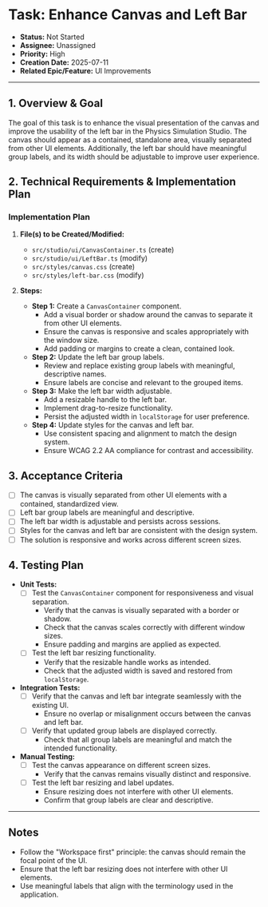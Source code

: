 # Task: Enhance Canvas and Left Bar

- **Status:** Not Started
- **Assignee:** Unassigned
- **Priority:** High
- **Creation Date:** 2025-07-11
- **Related Epic/Feature:** UI Improvements

---

## 1. Overview & Goal

The goal of this task is to enhance the visual presentation of the canvas and improve the usability of the left bar in the Physics Simulation Studio. The canvas should appear as a contained, standalone area, visually separated from other UI elements. Additionally, the left bar should have meaningful group labels, and its width should be adjustable to improve user experience.

## 2. Technical Requirements & Implementation Plan

### Implementation Plan

1. **File(s) to be Created/Modified:**
    - `src/studio/ui/CanvasContainer.ts` (create)
    - `src/studio/ui/LeftBar.ts` (modify)
    - `src/styles/canvas.css` (create)
    - `src/styles/left-bar.css` (modify)

2. **Steps:**
    - **Step 1:** Create a `CanvasContainer` component.
      - Add a visual border or shadow around the canvas to separate it from other UI elements.
      - Ensure the canvas is responsive and scales appropriately with the window size.
      - Add padding or margins to create a clean, contained look.
    - **Step 2:** Update the left bar group labels.
      - Review and replace existing group labels with meaningful, descriptive names.
      - Ensure labels are concise and relevant to the grouped items.
    - **Step 3:** Make the left bar width adjustable.
      - Add a resizable handle to the left bar.
      - Implement drag-to-resize functionality.
      - Persist the adjusted width in `localStorage` for user preference.
    - **Step 4:** Update styles for the canvas and left bar.
      - Use consistent spacing and alignment to match the design system.
      - Ensure WCAG 2.2 AA compliance for contrast and accessibility.

## 3. Acceptance Criteria

- [ ] The canvas is visually separated from other UI elements with a contained, standardized view.
- [ ] Left bar group labels are meaningful and descriptive.
- [ ] The left bar width is adjustable and persists across sessions.
- [ ] Styles for the canvas and left bar are consistent with the design system.
- [ ] The solution is responsive and works across different screen sizes.

## 4. Testing Plan

- **Unit Tests:**
  - [ ] Test the `CanvasContainer` component for responsiveness and visual separation.
    - Verify that the canvas is visually separated with a border or shadow.
    - Check that the canvas scales correctly with different window sizes.
    - Ensure padding and margins are applied as expected.
  - [ ] Test the left bar resizing functionality.
    - Verify that the resizable handle works as intended.
    - Check that the adjusted width is saved and restored from `localStorage`.
- **Integration Tests:**
  - [ ] Verify that the canvas and left bar integrate seamlessly with the existing UI.
    - Ensure no overlap or misalignment occurs between the canvas and left bar.
  - [ ] Verify that updated group labels are displayed correctly.
    - Check that all group labels are meaningful and match the intended functionality.
- **Manual Testing:**
  - [ ] Test the canvas appearance on different screen sizes.
    - Verify that the canvas remains visually distinct and responsive.
  - [ ] Test the left bar resizing and label updates.
    - Ensure resizing does not interfere with other UI elements.
    - Confirm that group labels are clear and descriptive.

---

## Notes

- Follow the "Workspace first" principle: the canvas should remain the focal point of the UI.
- Ensure that the left bar resizing does not interfere with other UI elements.
- Use meaningful labels that align with the terminology used in the application.
